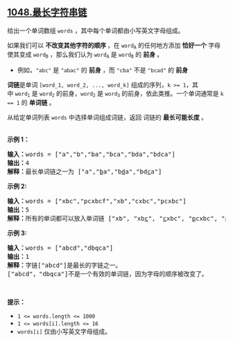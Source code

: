 ## [1048.最长字符串链](https://leetcode.cn/problems/longest-string-chain/)
<p>给出一个单词数组&nbsp;<code>words</code>&nbsp;，其中每个单词都由小写英文字母组成。</p>

<p>如果我们可以&nbsp;<strong>不改变其他字符的顺序&nbsp;</strong>，在 <code>word<sub>A</sub></code>&nbsp;的任何地方添加 <strong>恰好一个</strong> 字母使其变成&nbsp;<code>word<sub>B</sub></code>&nbsp;，那么我们认为&nbsp;<code>word<sub>A</sub></code>&nbsp;是&nbsp;<code>word<sub>B</sub></code>&nbsp;的 <strong>前身</strong> 。</p>

<ul>
	<li>例如，<code>"abc"</code>&nbsp;是&nbsp;<code>"abac"</code>&nbsp;的 <strong>前身</strong>&nbsp;，而&nbsp;<code>"cba"</code>&nbsp;不是&nbsp;<code>"bcad"</code>&nbsp;的 <strong>前身</strong></li>
</ul>

<p><strong>词链</strong>是单词&nbsp;<code>[word_1, word_2, ..., word_k]</code>&nbsp;组成的序列，<code>k &gt;= 1</code>，其中&nbsp;<code>word<sub>1</sub></code>&nbsp;是&nbsp;<code>word<sub>2</sub></code>&nbsp;的前身，<code>word<sub>2</sub></code>&nbsp;是&nbsp;<code>word<sub>3</sub></code>&nbsp;的前身，依此类推。一个单词通常是 <code>k == 1</code> 的 <strong>单词链</strong>&nbsp;。</p>

<p>从给定单词列表 <code>words</code> 中选择单词组成词链，返回 词链的&nbsp;<strong>最长可能长度</strong> 。<br />
&nbsp;</p>

<p><strong>示例 1：</strong></p>

<pre>
<strong>输入：</strong>words = ["a","b","ba","bca","bda","bdca"]
<strong>输出：</strong>4
<strong>解释：</strong>最长单词链之一为 ["a","<u>b</u>a","b<u>d</u>a","bd<u>c</u>a"]
</pre>

<p><strong>示例 2:</strong></p>

<pre>
<b>输入：</b>words = ["xbc","pcxbcf","xb","cxbc","pcxbc"]
<b>输出：</b>5
<b>解释：</b>所有的单词都可以放入单词链 ["xb", "xb<u>c</u>", "<u>c</u>xbc", "<u>p</u>cxbc", "pcxbc<u>f</u>"].
</pre>

<p><strong>示例&nbsp;3:</strong></p>

<pre>
<b>输入：</b>words = ["abcd","dbqca"]
<strong>输出：</strong>1
<b>解释：</b>字链["abcd"]是最长的字链之一。
["abcd"，"dbqca"]不是一个有效的单词链，因为字母的顺序被改变了。
</pre>

<p>&nbsp;</p>

<p><strong>提示：</strong></p>

<ul>
	<li><code>1 &lt;= words.length &lt;= 1000</code></li>
	<li><code>1 &lt;= words[i].length &lt;= 16</code></li>
	<li><code>words[i]</code>&nbsp;仅由小写英文字母组成。</li>
</ul>
